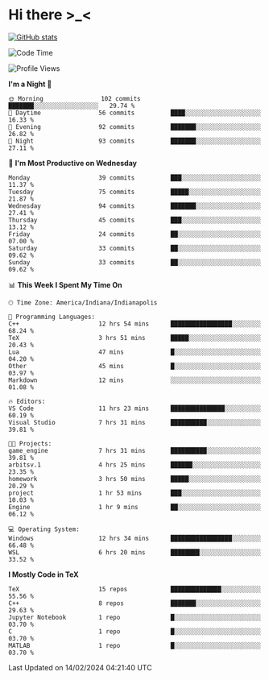 # Hi there \>_<

[![GitHub stats](https://github-readme-stats.vercel.app/api?username=ARessegetesStery&show_icons=true&theme=transparent)](https://github.com/anuraghazra/github-readme-stats)

<!--START_SECTION:waka-->
![Code Time](http://img.shields.io/badge/Code%20Time-677%20hrs%2019%20mins-blue)

![Profile Views](http://img.shields.io/badge/Profile%20Views-0-blue)

**I'm a Night 🦉** 

```text
🌞 Morning                102 commits         ███████░░░░░░░░░░░░░░░░░░   29.74 % 
🌆 Daytime                56 commits          ████░░░░░░░░░░░░░░░░░░░░░   16.33 % 
🌃 Evening                92 commits          ███████░░░░░░░░░░░░░░░░░░   26.82 % 
🌙 Night                  93 commits          ███████░░░░░░░░░░░░░░░░░░   27.11 % 
```
📅 **I'm Most Productive on Wednesday** 

```text
Monday                   39 commits          ███░░░░░░░░░░░░░░░░░░░░░░   11.37 % 
Tuesday                  75 commits          █████░░░░░░░░░░░░░░░░░░░░   21.87 % 
Wednesday                94 commits          ███████░░░░░░░░░░░░░░░░░░   27.41 % 
Thursday                 45 commits          ███░░░░░░░░░░░░░░░░░░░░░░   13.12 % 
Friday                   24 commits          ██░░░░░░░░░░░░░░░░░░░░░░░   07.00 % 
Saturday                 33 commits          ██░░░░░░░░░░░░░░░░░░░░░░░   09.62 % 
Sunday                   33 commits          ██░░░░░░░░░░░░░░░░░░░░░░░   09.62 % 
```


📊 **This Week I Spent My Time On** 

```text
🕑︎ Time Zone: America/Indiana/Indianapolis

💬 Programming Languages: 
C++                      12 hrs 54 mins      █████████████████░░░░░░░░   68.24 % 
TeX                      3 hrs 51 mins       █████░░░░░░░░░░░░░░░░░░░░   20.43 % 
Lua                      47 mins             █░░░░░░░░░░░░░░░░░░░░░░░░   04.20 % 
Other                    45 mins             █░░░░░░░░░░░░░░░░░░░░░░░░   03.97 % 
Markdown                 12 mins             ░░░░░░░░░░░░░░░░░░░░░░░░░   01.08 % 

🔥 Editors: 
VS Code                  11 hrs 23 mins      ███████████████░░░░░░░░░░   60.19 % 
Visual Studio            7 hrs 31 mins       ██████████░░░░░░░░░░░░░░░   39.81 % 

🐱‍💻 Projects: 
game_engine              7 hrs 31 mins       ██████████░░░░░░░░░░░░░░░   39.81 % 
arbitsv.1                4 hrs 25 mins       ██████░░░░░░░░░░░░░░░░░░░   23.35 % 
homework                 3 hrs 50 mins       █████░░░░░░░░░░░░░░░░░░░░   20.29 % 
project                  1 hr 53 mins        ███░░░░░░░░░░░░░░░░░░░░░░   10.03 % 
Engine                   1 hr 9 mins         ██░░░░░░░░░░░░░░░░░░░░░░░   06.12 % 

💻 Operating System: 
Windows                  12 hrs 34 mins      █████████████████░░░░░░░░   66.48 % 
WSL                      6 hrs 20 mins       ████████░░░░░░░░░░░░░░░░░   33.52 % 
```

**I Mostly Code in TeX** 

```text
TeX                      15 repos            ██████████████░░░░░░░░░░░   55.56 % 
C++                      8 repos             ███████░░░░░░░░░░░░░░░░░░   29.63 % 
Jupyter Notebook         1 repo              █░░░░░░░░░░░░░░░░░░░░░░░░   03.70 % 
C                        1 repo              █░░░░░░░░░░░░░░░░░░░░░░░░   03.70 % 
MATLAB                   1 repo              █░░░░░░░░░░░░░░░░░░░░░░░░   03.70 % 
```




 Last Updated on 14/02/2024 04:21:40 UTC
<!--END_SECTION:waka-->
